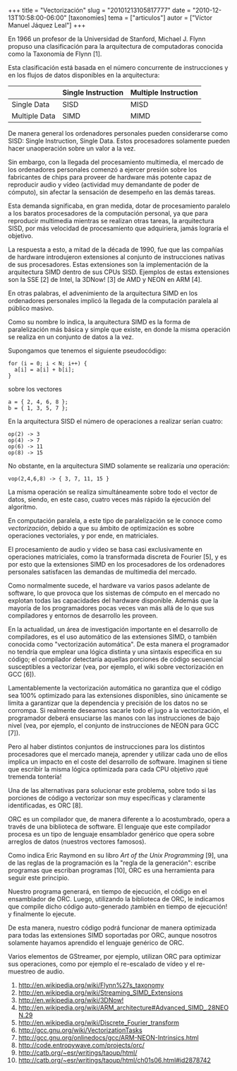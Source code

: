 +++
title = "Vectorización"
slug = "20101213105817777"
date = "2010-12-13T10:58:00-06:00"
[taxonomies]
tema = ["articulos"]
autor = ["Víctor Manuel Jáquez Leal"]
+++

En 1966 un profesor de la Universidad de Stanford, Michael J. Flynn propuso una
clasificación para la arquitectura de computadoras conocida como la Taxonomía de
Flynn \[1\].

Esta clasificación está basada en el número concurrente de instrucciones y en
los flujos de datos disponibles en la arquitectura:


|               | Single Instruction | Multiple Instruction |
|---------------|--------------------|----------------------|
| Single Data   | SISD               | MISD                 |
| Multiple Data | SIMD               | MIMD                 |

De manera general los ordenadores personales pueden considerarse como SISD:
Single Instruction, Single Data. Estos procesadores solamente pueden hacer
unaoperación sobre un valor a la vez.

Sin embargo, con la llegada del procesamiento multimedia, el mercado de los
ordenadores personales comenzó a ejercer presión sobre los fabricantes de chips
para proveer de hardware más potente capaz de reproducir audio y vídeo
(actividad muy demandante de poder de cómputo), sin afectar la sensación de
desempeño en las demás tareas.

<!-- more -->

Esta demanda significaba, en gran medida, dotar de procesamiento paralelo a los
baratos procesadores de la computación personal, ya que para reproducir
multimedia mientras se realizan otras tareas, la arquitectura SISD, por más
velocidad de procesamiento que adquiriera, jamás lograría el objetivo.

La respuesta a esto, a mitad de la década de 1990, fue que las compañías de
hardware introdujeron extensiones al conjunto de instrucciones nativas de sus
procesadores. Estas extensiones son la implementación de la arquitectura SIMD
dentro de sus CPUs SISD. Ejemplos de estas extensiones son la SSE \[2\] de
Intel, la 3DNow! \[3\] de AMD y NEON en ARM \[4\].

En otras palabras, el advenimiento de la arquitectura SIMD en los ordenadores
personales implicó la llegada de la computación paralela al público masivo.

Como su nombre lo indica, la arquitectura SIMD es la forma de paralelización más
básica y simple que existe, en donde la misma operación se realiza en un
conjunto de datos a la vez.

Supongamos que tenemos el siguiente pseudocódigo:

```{c}
for (i = 0; i < N; i++) {
  a[i] = a[i] + b[i];
}
```

sobre los vectores

```{c}
a = { 2, 4, 6, 8 };
b = { 1, 3, 5, 7 };
```

En la arquitectura SISD el número de operaciones a realizar serían cuatro:

    op(2) -> 3
    op(4) -> 7
    op(6) -> 11
    op(8) -> 15

No obstante, en la arquitectura SIMD solamente se realizaría *una* operación:

    vop(2,4,6,8) -> { 3, 7, 11, 15 }

La misma operación se realiza simultáneamente sobre todo el vector de datos,
siendo, en este caso, cuatro veces más rápido la ejecución del algoritmo.

En computación paralela, a este tipo de paralelización se le conoce como
*vectorización*, debido a que su ámbito de optimización es sobre operaciones
vectoriales, y por ende, en matriciales.

El procesamiento de audio y vídeo se basa casi exclusivamente en operaciones
matriciales, como la transformada discreta de Fourier \[5\], y es por esto que
la extensiones SIMD en los procesadores de los ordenadores personales satisfacen
las demandas de multimedia del mercado.

Como normalmente sucede, el hardware va varios pasos adelante de software, lo
que provoca que los sistemas de cómputo en el mercado no explotan todas las
capacidades del hardware disponible. Además que la mayoría de los programadores
pocas veces van más allá de lo que sus compiladores y entornos de desarrollo les
proveen.

En la actualidad, un área de investigación importante en el desarrollo de
compiladores, es el uso automático de las extensiones SIMD, o también conocida
como "vectorización automática". De esta manera el programador no tendría que
emplear una lógica distinta y una sintaxis especifica en su código; el
compilador detectaría aquellas porciones de código secuencial susceptibles a
vectorizar (vea, por ejemplo, el wiki sobre vectorización en GCC \[6\]).

Lamentablemente la vectorización automática no garantiza que el código sea 100%
optimizado para las extensiones disponibles, sino únicamente se limita a
garantizar que la dependencia y precisión de los datos no se corrompa. Si
realmente deseamos sacarle todo el jugo a la vectorización, el programador
deberá ensuciarse las manos con las instrucciones de bajo nivel (vea, por
ejemplo, el conjunto de instrucciones de NEON para GCC \[7\]).

Pero al haber distintos conjuntos de instrucciones para los distintos
procesadores que el mercado maneja, aprender y utilizar cada uno de ellos
implica un impacto en el coste del desarrollo de software. Imaginen si tiene que
escribir la misma lógica optimizada para cada CPU objetivo ¡qué tremenda
tontería!

Una de las alternativas para solucionar este problema, sobre todo si las
porciones de código a vectorizar son muy específicas y claramente identificadas,
es ORC \[8\].

ORC es un compilador que, de manera diferente a lo acostumbrado, opera a través
de una biblioteca de software. El lenguaje que este compilador procesa es un
tipo de lenguaje ensamblador genérico que opera sobre arreglos de datos
(nuestros vectores famosos).

Como indica Eric Raymond en su libro *Art of the Unix Programming* \[9\], una de
las reglas de la programación es la "regla de la generación": escribe programas
que escriban programas \[10\], ORC es una herramienta para seguir este
principio.

Nuestro programa generará, en tiempo de ejecución, el código en el ensamblador
de ORC. Luego, utilizando la biblioteca de ORC, le indicamos que compile dicho
código auto-generado ¡también en tiempo de ejecución! y finalmente lo ejecute.

De esta manera, nuestro código podrá funcionar de manera optimizada para todas
las extensiones SIMD soportadas por ORC, aunque nosotros solamente hayamos
aprendido el lenguaje genérico de ORC.

Varios elementos de GStreamer, por ejemplo, utilizan ORC para optimizar sus
operaciones, como por ejemplo el re-escalado de vídeo y el re-muestreo de audio.

1. <http://en.wikipedia.org/wiki/Flynn%27s_taxonomy>
2. <http://en.wikipedia.org/wiki/Streaming_SIMD_Extensions>
3. <http://en.wikipedia.org/wiki/3DNow!>
4. <http://en.wikipedia.org/wiki/ARM_architecture#Advanced_SIMD_.28NEON.29>
5. <http://en.wikipedia.org/wiki/Discrete_Fourier_transform>
6. <http://gcc.gnu.org/wiki/VectorizationTasks>
7. <http://gcc.gnu.org/onlinedocs/gcc/ARM-NEON-Intrinsics.html>
8. <http://code.entropywave.com/projects/orc/>
9. <http://catb.org/~esr/writings/taoup/html/>
10. <http://catb.org/~esr/writings/taoup/html/ch01s06.html#id2878742>
